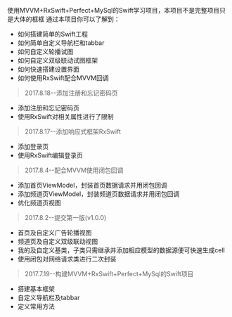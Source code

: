 使用MVVM+RxSwift+Perfect+MySql的Swift学习项目，本项目不是完整项目只是大体的框框
通过本项目你可以了解到：
* 如何搭建简单的Swift工程
* 如何简单自定义导航栏和tabbar
* 如何自定义轮播试图
* 如何自定义双级联动试图框架
* 如何快速搭建设置界面
* 如何使用RxSwift配合MVVM回调

> 2017.8.18--添加注册和忘记密码页
* 添加注册和忘记密码页
* 使用RxSwift对相关属性进行了限制
> 2017.8.17--添加响应式框架RxSwift
* 添加登录页
* 使用RxSwift编辑登录页
> 2017.8.4--配合MVVM使用闭包回调
* 添加首页ViewModel，封装首页数据请求并用闭包回调
* 添加频道页ViewModel，封装频道页数据请求并用闭包回调
* 优化频道页视图
> 2017.8.2--提交第一版(v1.0.0) 
* 首页及自定义广告轮播视图
* 频道页及自定义双级联动视图
* 我的及自定义基类，子类只需继承并添加相应模型的数据源便可快速生成cell
* 使用闭包对网络请求类进行二次封装
> 2017.7.19--构建MVVM+RxSwift+Perfect+MySql的Swift项目 
* 搭建基本框架
* 自定义导航栏及tabbar
* 定义常用方法
